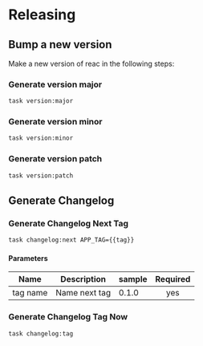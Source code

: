 <!-- Space: PROYEC -->
<!-- Parent: Reac -->
<!-- Title: Releasing Reac -->
<!-- Label: Reac -->
<!-- Label: Project -->
<!-- Label: Releasing -->
<!-- Include: disclaimer.md -->
<!-- Include: ac:toc -->

# Releasing

## Bump a new version

Make a new version of reac in the following steps:

### Generate version major

```bash
task version:major
```

### Generate version minor

```bash
task version:minor
```

### Generate version patch

```bash
task version:patch
```

## Generate Changelog

### Generate Changelog Next Tag


```bash
task changelog:next APP_TAG={{tag}}
```


#### Parameters

| Name     | Description   | sample | Required |
| -------- | ------------- | ------ | :------: |
| tag name | Name next tag | 0.1.0  |   yes    |

### Generate Changelog Tag Now

```bash
task changelog:tag
```

